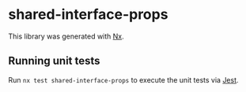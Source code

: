 # shared-interface-props

This library was generated with [Nx](https://nx.dev).

## Running unit tests

Run `nx test shared-interface-props` to execute the unit tests via [Jest](https://jestjs.io).
